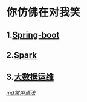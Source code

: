 # 你仿佛在对我笑
## 1.[Spring-boot](https://github.com/daemonman/itstory/blob/master/springboot/README.md)

## 2.[Spark](https://github.com/daemonman/itstory/blob/master/springboot/README.md)

## 3.[大数据运维](https://github.com/daemonman/itstory/blob/master/springboot/README.md)

*[md常用语法](https://github.com/guodongxiaren/README)*

